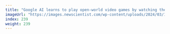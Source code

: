 ```yaml
---
title: "Google AI learns to play open-world video games by watching them"
imageUrl: "https://images.newscientist.com/wp-content/uploads/2024/03/13135436/SEI_195854788.jpg?width=788"
index: 239
weight: 239
---
```

